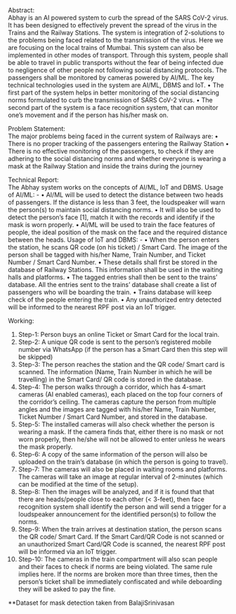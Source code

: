 Abstract:   
Abhay is an AI powered system to curb the spread of the SARS CoV-2 virus. It has been designed to effectively prevent the spread of the virus in the Trains and the Railway Stations.  The system is integration of 2-solutions to the problems being faced related to the transmission of the virus. Here we are focusing on the local trains of Mumbai. This system can also be implemented in other modes of transport. Through this system, people shall be able to travel in public transports without the fear of being infected due to negligence of other people not following social distancing protocols. The passengers shall be monitored by cameras powered by AI/ML. The key technical technologies used in the system are AI/ML, DBMS and IoT.
•	The first part of the system helps in better monitoring of the social distancing norms formulated to curb the transmission of SARS CoV-2 virus.
•	The second part of the system is a face recognition system, that can monitor one’s movement and if the person has his/her mask on.


Problem Statement:   
The major problems being faced in the current system of Railways are:
•	There is no proper tracking of the passengers entering the Railway Station 
•	There is no effective monitoring of the passengers, to check if they are adhering to the social distancing norms and whether everyone is wearing a mask at the Railway Station and inside the trains during the journey


Technical Report:   
The Abhay system works on the concepts of AI/ML, IoT and DBMS.
Usage of AI/ML: -
•	AI/ML will be used to detect the distance between two heads of passengers. If the distance is less than 3 feet, the loudspeaker will warn the person(s) to maintain social distancing norms.
•	It will also be used to detect the person’s face [1], match it with the records and identify if the mask is worn properly.
•	AI/ML will be used to train the face features of people, the ideal position of the mask on the face and the required distance between the heads.
Usage of IoT and DBMS: -
•	When the person enters the station, he scans QR code (on his ticket) / Smart Card. The image of the person shall be tagged with his/her Name, Train Number, and Ticket Number / Smart Card Number.
•	These details shall first be stored in the database of Railway Stations. This information shall be used in the waiting halls and platforms. 
•	The tagged entries shall then be sent to the trains’ database. All the entries sent to the trains’ database shall create a list of passengers who will be boarding the train. 
•	Trains database will keep check of the people entering the train. 
•	Any unauthorized entry detected will be informed to the nearest RPF post via an IoT trigger.  


Working:   
1.	Step-1: Person buys an online Ticket or Smart Card for the local train.
2.	Step-2: A unique QR code is sent to the person’s registered mobile number via WhatsApp (if the person has a Smart Card then this step will be skipped)
3.	Step-3: The person reaches the station and the QR code/ Smart card is scanned. The information (Name, Train Number in which he will be travelling) in the Smart Card/ QR code is stored in the database.
4.	Step-4: The person walks through a corridor, which has 4-smart cameras (AI enabled cameras), each placed on the top four corners of the corridor’s ceiling. The cameras capture the person from multiple angles and the images are tagged with his/her Name, Train Number, Ticket Number / Smart Card Number, and stored in the database.
5.	Step-5: The installed cameras will also check whether the person is wearing a mask. If the camera finds that, either there is no mask or not worn properly, then he/she will not be allowed to enter unless he wears the mask properly.
6.	Step-6: A copy of the same information of the person will also be uploaded on the train’s database (in which the person is going to travel).
7.	Step-7: The cameras will also be placed in waiting rooms and platforms. The cameras will take an image at regular interval of 2-minutes (which can be modified at the time of the setup). 
8.	Step-8: Then the images will be analyzed, and if it is found that that there are heads/people close to each other (< 3-feet), then face recognition system shall identify the person and will send a trigger for a loudspeaker announcement for the identified person(s) to follow the norms.
9.	Step-9: When the train arrives at destination station, the person scans the QR code/ Smart Card. If the Smart Card/QR Code is not scanned or an unauthorized Smart Card/QR Code is scanned, the nearest RPF post will be informed via an IoT trigger.
10.	Step-10: The cameras in the train compartment will also scan people and their faces to check if norms are being violated. The same rule implies here. If the norms are broken more than three times, then the person’s ticket shall be immediately confiscated and while deboarding they will be asked to pay the fine. 


**Dataset for mask detection taken from BalajiSrinivasan

